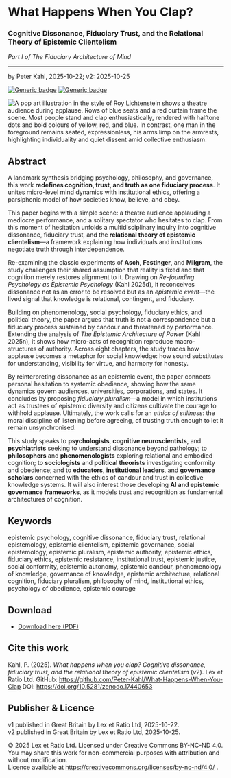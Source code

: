 # What Happens When You Clap?

### Cognitive Dissonance, Fiduciary Trust, and the Relational Theory of Epistemic Clientelism

_Part I of The Fiduciary Architecture of Mind_

---

by Peter Kahl, 2025-10-22; v2: 2025-10-25

[![Generic badge](https://img.shields.io/badge/DOI-10.5281%2Fzenodo.17440653-blue.svg)](https://doi.org/10.5281/zenodo.17440653) [![Generic badge](https://img.shields.io/badge/ORCID-0009--0003--1616--4843-green.svg)](https://orcid.org/0009-0003-1616-4843)

![A pop art illustration in the style of Roy Lichtenstein shows a theatre audience during applause. Rows of blue seats and a red curtain frame the scene. Most people stand and clap enthusiastically, rendered with halftone dots and bold colours of yellow, red, and blue. In contrast, one man in the foreground remains seated, expressionless, his arms limp on the armrests, highlighting individuality and quiet dissent amid collective enthusiasm.](https://github.com/Peter-Kahl/What-Happens-When-You-Clap/blob/main/theatre_dali_2.jpg?raw=true)

## Abstract

A landmark synthesis bridging psychology, philosophy, and governance, this work **redefines cognition, trust, and truth as one fiduciary process**. It unites micro-level mind dynamics with institutional ethics, offering a parsiphonic model of how societies know, believe, and obey.

This paper begins with a simple scene: a theatre audience applauding a mediocre performance, and a solitary spectator who hesitates to clap. From this moment of hesitation unfolds a multidisciplinary inquiry into cognitive dissonance, fiduciary trust, and the **relational theory of epistemic clientelism**—a framework explaining how individuals and institutions negotiate truth through interdependence.

Re-examining the classic experiments of **Asch**, **Festinger**, and **Milgram**, the study challenges their shared assumption that reality is fixed and that cognition merely restores alignment to it. Drawing on _Re-founding Psychology as Epistemic Psychology_ (Kahl 2025d), it reconceives dissonance not as an error to be resolved but as an _epistemic event_—the lived signal that knowledge is relational, contingent, and fiduciary.

Building on phenomenology, social psychology, fiduciary ethics, and political theory, the paper argues that truth is not a correspondence but a fiduciary process sustained by candour and threatened by performance. Extending the analysis of _The Epistemic Architecture of Power_ (Kahl 2025n), it shows how micro-acts of recognition reproduce macro-structures of authority. Across eight chapters, the study traces how applause becomes a metaphor for social knowledge: how sound substitutes for understanding, visibility for virtue, and harmony for honesty.

By reinterpreting dissonance as an epistemic event, the paper connects personal hesitation to systemic obedience, showing how the same dynamics govern audiences, universities, corporations, and states. It concludes by proposing _fiduciary pluralism_—a model in which institutions act as trustees of epistemic diversity and citizens cultivate the courage to withhold applause. Ultimately, the work calls for an _ethics of stillness_: the moral discipline of listening before agreeing, of trusting truth enough to let it remain unsynchronised.

This study speaks to **psychologists**, **cognitive neuroscientists**, and **psychiatrists** seeking to understand dissonance beyond pathology; to **philosophers** and **phenomenologists** exploring relational and embodied cognition; to **sociologists** and **political theorists** investigating conformity and obedience; and to **educators**, **institutional leaders**, and **governance scholars** concerned with the ethics of candour and trust in collective knowledge systems. It will also interest those developing **AI and epistemic governance frameworks**, as it models trust and recognition as fundamental architectures of cognition.

## Keywords

epistemic psychology, cognitive dissonance, fiduciary trust, relational epistemology, epistemic clientelism, epistemic governance, social epistemology, epistemic pluralism, epistemic authority, epistemic ethics, fiduciary ethics, epistemic resistance, institutional trust, epistemic justice, social conformity, epistemic autonomy, epistemic candour, phenomenology of knowledge, governance of knowledge, epistemic architecture, relational cognition, fiduciary pluralism, philosophy of mind, institutional ethics, psychology of obedience, epistemic courage

## Download

- [Download here (PDF)](https://raw.githubusercontent.com/Peter-Kahl/What-Happens-When-You-Clap/master/Kahl_P_What_Happens_When_You_Clap_v2_2025-10-25.pdf)

## Cite this work

Kahl, P. (2025). _What happens when you clap? Cognitive dissonance, fiduciary trust, and the relational theory of epistemic clientelism_ (v2). Lex et Ratio Ltd. GitHub: https://github.com/Peter-Kahl/What-Happens-When-You-Clap DOI: https://doi.org/10.5281/zenodo.17440653

## Publisher & Licence

v1 published in Great Britain by Lex et Ratio Ltd, 2025-10-22.\
v2 published in Great Britain by Lex et Ratio Ltd, 2025-10-25.

© 2025 Lex et Ratio Ltd. Licensed under Creative Commons BY-NC-ND 4.0.\
You may share this work for non-commercial purposes with attribution and without modification.\
Licence available at https://creativecommons.org/licenses/by-nc-nd/4.0/ .